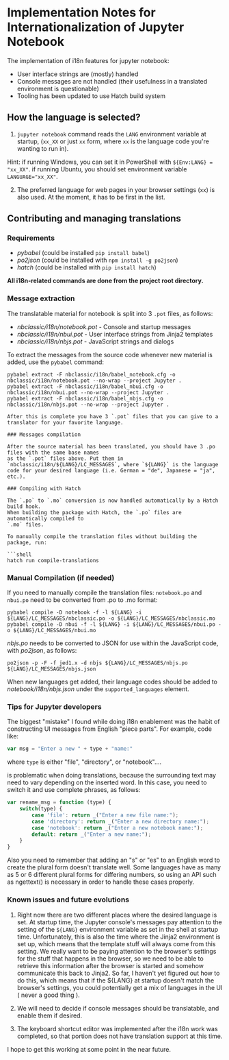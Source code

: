 # Implementation Notes for Internationalization of Jupyter Notebook

The implementation of i18n features for jupyter notebook:

- User interface strings are (mostly) handled
- Console messages are not handled (their usefulness in a translated environment is questionable)
- Tooling has been updated to use Hatch build system

## How the language is selected?

1. `jupyter notebook` command reads the `LANG` environment variable at startup,
   (`xx_XX` or just `xx` form, where `xx` is the language code you're wanting to
   run in).

Hint: if running Windows, you can set it in PowerShell with `${Env:LANG} = "xx_XX"`.
if running Ubuntu, you should set environment variable `LANGUAGE="xx_XX"`.

2. The preferred language for web pages in your browser settings (`xx`) is
   also used. At the moment, it has to be first in the list.

## Contributing and managing translations

### Requirements

- *pybabel* (could be installed `pip install babel`)
- *po2json* (could be installed with `npm install -g po2json`)
- *hatch* (could be installed with `pip install hatch`)

**All i18n-related commands are done from the project root directory.**

### Message extraction

The translatable material for notebook is split into 3 `.pot` files, as follows:

- *nbclassic/i18n/notebook.pot* - Console and startup messages
- *nbclassic/i18n/nbui.pot* - User interface strings from Jinja2 templates
- *nbclassic/i18n/nbjs.pot* - JavaScript strings and dialogs

To extract the messages from the source code whenever new material is added, use the
`pybabel` command:

```shell
pybabel extract -F nbclassic/i18n/babel_notebook.cfg -o nbclassic/i18n/notebook.pot --no-wrap --project Jupyter .
pybabel extract -F nbclassic/i18n/babel_nbui.cfg -o nbclassic/i18n/nbui.pot --no-wrap --project Jupyter .
pybabel extract -F nbclassic/i18n/babel_nbjs.cfg -o nbclassic/i18n/nbjs.pot --no-wrap --project Jupyter .

After this is complete you have 3 `.pot` files that you can give to a translator for your favorite language.

### Messages compilation

After the source material has been translated, you should have 3 .po files with the same base names
as the `.pot` files above. Put them in `nbclassic/i18n/${LANG}/LC_MESSAGES`, where `${LANG}` is the language
code for your desired language (i.e. German = "de", Japanese = "ja", etc.).

### Compiling with Hatch

The `.po` to `.mo` conversion is now handled automatically by a Hatch build hook.
When building the package with Hatch, the `.po` files are automatically compiled to
`.mo` files.

To manually compile the translation files without building the package, run:

```shell
hatch run compile-translations
```

### Manual Compilation (if needed)

If you need to manually compile the translation files:
`notebook.po` and `nbui.po` need to be converted from .po to .mo format:

```shell
pybabel compile -D notebook -f -l ${LANG} -i ${LANG}/LC_MESSAGES/nbclassic.po -o ${LANG}/LC_MESSAGES/nbclassic.mo
pybabel compile -D nbui -f -l ${LANG} -i ${LANG}/LC_MESSAGES/nbui.po -o ${LANG}/LC_MESSAGES/nbui.mo
```

*nbjs.po* needs to be converted to JSON for use within the JavaScript code, with  *po2json*, as follows:

    po2json -p -F -f jed1.x -d nbjs ${LANG}/LC_MESSAGES/nbjs.po ${LANG}/LC_MESSAGES/nbjs.json

When new languages get added, their language codes should be added to *notebook/i18n/nbjs.json*
under the `supported_languages` element.

### Tips for Jupyter developers

The biggest "mistake" I found while doing i18n enablement was the habit of constructing UI messages
from English "piece parts".  For example, code like:

```javascript
var msg = "Enter a new " + type + "name:"
```

where `type` is either "file", "directory", or "notebook"....

is problematic when doing translations, because the surrounding text may need to vary
depending on the inserted word. In this case, you need to switch it and use complete phrases,
as follows:

```javascript
var rename_msg = function (type) {
    switch(type) {
        case 'file': return _("Enter a new file name:");
        case 'directory': return _("Enter a new directory name:");
        case 'notebook': return _("Enter a new notebook name:");
        default: return _("Enter a new name:");
    }
}
```

Also you need to remember that adding an "s" or "es" to an English word to
create the plural form doesn't translate well.  Some languages have as many as 5 or 6 different
plural forms for differing numbers, so using an API such as ngettext() is necessary in order
to handle these cases properly.

### Known issues and future evolutions

1. Right now there are two different places where the desired language is set.  At startup time, the Jupyter console's messages pay attention to the setting of the `${LANG}` environment variable
as set in the shell at startup time.  Unfortunately, this is also the time where the Jinja2
environment is set up, which means that the template stuff will always come from this setting.
We really want to be paying attention to the browser's settings for the stuff that happens in the
browser, so we need to be able to retrieve this information after the browser is started and somehow
communicate this back to Jinja2.  So far, I haven't yet figured out how to do this, which means that if the ${LANG} at startup doesn't match the browser's settings, you could potentially get a mix
of languages in the UI ( never a good thing ).

2. We will need to decide if console messages should be translatable, and enable them if desired.
3. The keyboard shortcut editor was implemented after the i18n work was completed, so that portion
does not have translation support at this time.

I hope to get this working at some point in the near future.

